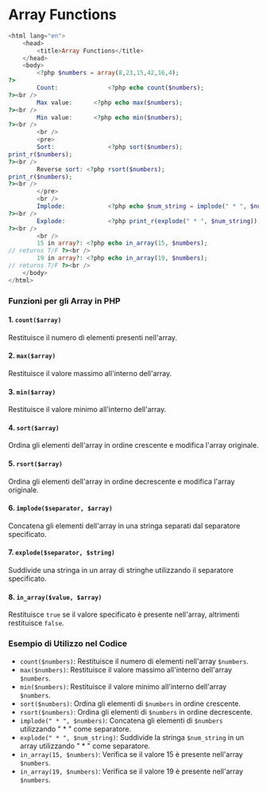 # Array Functions

```php
<html lang="en">
	<head>
		<title>Array Functions</title>
	</head>
	<body>
		<?php $numbers = array(8,23,15,42,16,4);
?>
		Count: 				<?php echo count($numbers);
?><br />
		Max value: 		<?php echo max($numbers);
?><br />
		Min value: 		<?php echo min($numbers);
?><br />
		<br />
		<pre>
		Sort: 	 			<?php sort($numbers);
print_r($numbers);
?><br />
		Reverse sort: <?php rsort($numbers);
print_r($numbers);
?><br />
		</pre>
		<br />
		Implode: 			<?php echo $num_string = implode(" * ", $numbers);
?><br />
		Explode: 			<?php print_r(explode(" * ", $num_string));
?><br />
		<br />
		15 in array?: <?php echo in_array(15, $numbers);
// returns T/F ?><br />
		19 in array?: <?php echo in_array(19, $numbers);
// returns T/F ?><br />
	</body>
</html>
```
### Funzioni per gli Array in PHP
#### 1. `count($array)`
Restituisce il numero di elementi presenti nell'array.
#### 2. `max($array)`
Restituisce il valore massimo all'interno dell'array.
#### 3. `min($array)`
Restituisce il valore minimo all'interno dell'array.
#### 4. `sort($array)`
Ordina gli elementi dell'array in ordine crescente e modifica l'array originale.
#### 5. `rsort($array)`
Ordina gli elementi dell'array in ordine decrescente e modifica l'array originale.
#### 6. `implode($separator, $array)`
Concatena gli elementi dell'array in una stringa separati dal separatore specificato.
#### 7. `explode($separator, $string)`
Suddivide una stringa in un array di stringhe utilizzando il separatore specificato.
#### 8. `in_array($value, $array)`
Restituisce `true` se il valore specificato è presente nell'array, altrimenti restituisce `false`.
### Esempio di Utilizzo nel Codice
- `count($numbers)`: Restituisce il numero di elementi nell'array `$numbers`.
- `max($numbers)`: Restituisce il valore massimo all'interno dell'array `$numbers`.
- `min($numbers)`: Restituisce il valore minimo all'interno dell'array `$numbers`.
- `sort($numbers)`: Ordina gli elementi di `$numbers` in ordine crescente.
- `rsort($numbers)`: Ordina gli elementi di `$numbers` in ordine decrescente.
- `implode(" * ", $numbers)`: Concatena gli elementi di `$numbers` utilizzando " * " come separatore.
- `explode(" * ", $num_string)`: Suddivide la stringa `$num_string` in un array utilizzando " * " come separatore.
- `in_array(15, $numbers)`: Verifica se il valore 15 è presente nell'array `$numbers`.
- `in_array(19, $numbers)`: Verifica se il valore 19 è presente nell'array `$numbers`.